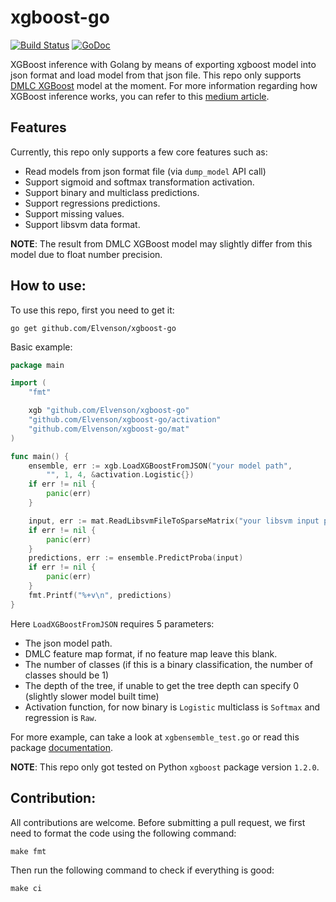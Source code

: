 # xgboost-go

[![Build Status](https://travis-ci.com/Elvenson/xgboost-go.svg?token=rzHXU1xSU77dfjTLof6x&branch=main)](https://travis-ci.com/github/Elvenson/xgboost-go)
[![GoDoc](https://godoc.org/github.com/Elvenson/xgboost-go?status.png)](https://godoc.org/github.com/Elvenson/xgboost-go)

XGBoost inference with Golang by means of exporting xgboost model into json format and load model from that json file. 
This repo only supports [DMLC XGBoost](https://github.com/dmlc/xgboost) model at the moment. For more information regarding 
how XGBoost inference works, you can refer to this [medium article](https://medium.com/@bobi_29852/how-boosted-trees-inference-works-f161b03d5f5b).

## Features
Currently, this repo only supports a few core features such as:

* Read models from json format file (via `dump_model` API call)
* Support sigmoid and softmax transformation activation.
* Support binary and multiclass predictions.
* Support regressions predictions.
* Support missing values.
* Support libsvm data format.

**NOTE**: The result from DMLC XGBoost model may slightly differ from this model due to float number precision.

## How to use:
To use this repo, first you need to get it:
```shell script
go get github.com/Elvenson/xgboost-go
```

Basic example:

```go
package main

import (
	"fmt"

	xgb "github.com/Elvenson/xgboost-go"
	"github.com/Elvenson/xgboost-go/activation"
	"github.com/Elvenson/xgboost-go/mat"
)

func main() {
	ensemble, err := xgb.LoadXGBoostFromJSON("your model path",
		"", 1, 4, &activation.Logistic{})
	if err != nil {
		panic(err)
	}

	input, err := mat.ReadLibsvmFileToSparseMatrix("your libsvm input path")
	if err != nil {
		panic(err)
	}
	predictions, err := ensemble.PredictProba(input)
	if err != nil {
		panic(err)
	}
	fmt.Printf("%+v\n", predictions)
}
```

Here `LoadXGBoostFromJSON` requires 5 parameters:
* The json model path.
* DMLC feature map format, if no feature map leave this blank.
* The number of classes (if this is a binary classification, the number of classes should be 1)
* The depth of the tree, if unable to get the tree depth can specify 0 (slightly slower model built time)
* Activation function, for now binary is `Logistic` multiclass is `Softmax` and regression is `Raw`.

For more example, can take a look at `xgbensemble_test.go` or read this package
[documentation](https://godoc.org/github.com/Elvenson/xgboost-go).

**NOTE**: This repo only got tested on Python `xgboost` package version `1.2.0`.

## Contribution:
All contributions are welcome. Before submitting a pull request, we first need to format the code using the
following command:
```shell
make fmt
```

Then run the following command to check if everything is good:
```shell
make ci
```

